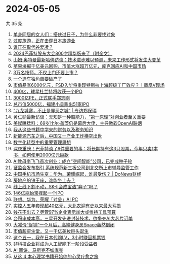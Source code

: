 # 2024-05-05

共 35 条

<!-- BEGIN 36KR -->
<!-- 最后更新时间 2024-05-05 12:01:10 +0800 -->
1. [单身同居的女人们：搭伙过日子，为什么非要找对象](https://36kr.com/p/2759500642220808)
1. [过度旅游，正在击穿日本旅游业](https://36kr.com/p/2759538032196616)
1. [谁正在取代谷爱凌？](https://36kr.com/p/2759863641668615)
1. [2024巴菲特股东大会800字精华版来了（附全文）](https://36kr.com/p/2762298191510528)
1. [山姆·奥特曼最新哈佛访谈：技术进步难以预测，未来工作形式将发生大变革](https://36kr.com/p/2761487863069698)
1. [苹果壕掷千亿美元回购，市值大涨超万亿元，库克回应AI和中国市场](https://36kr.com/p/2759767059692545)
1. [3万名技师，不仅上门还要上市？](https://36kr.com/p/2760822412933891)
1. [一个造车独角兽要破产了](https://36kr.com/p/2761319179648002)
1. [市值暴涨6000亿元，FSD入华将重现特斯拉上海超级工厂效应？｜凤凰V现场](https://36kr.com/p/2759886346651398)
1. [400亿，球星杜兰特将收获一个IPO](https://36kr.com/p/2759591128546313)
1. [3000亿PE，正式联手郑志刚](https://36kr.com/p/2759932177579017)
1. [总市值5000亿，福建小县跑出51家IPO](https://36kr.com/p/2759587330079751)
1. [“九龙城寨，不止是罪恶之城” | 专访郑保瑞](https://36kr.com/p/2760122641087497)
1. [黄仁勋最新访谈：无知是一种超能力，“第一原理”对创业者至关重要](https://36kr.com/p/2762317831601156)
1. [美媒曝猛料：69岁比尔·盖茨仍是幕后大佬，主导微软OpenAI联姻](https://36kr.com/p/2761243520039685)
1. [我从这些书籍中学来的财务以及税务知识](https://36kr.com/p/2431373851382150)
1. [新能源汽车之后，中国又一产业王炸横空出世](https://36kr.com/p/2761624732662790)
1. [数字化转型中的重要管理思想](https://36kr.com/p/2761163163335431)
1. [深夜重磅！巴菲特谈了9件重要的事：将长期持有这3只股票，今年只卖1本书，如何使用2000亿元巨款](https://36kr.com/p/2762308934138627)
1. [AI教母李飞飞首次创业：成立“空间智能”公司，已完成种子轮](https://36kr.com/p/2761218626992903)
1. [证监会发布指引 系统规范新三板公司到北交所上市辅导监管工作](https://36kr.com/p/2761260330334983)
1. [中国手机市场生变：华为、荣耀崛起，谁最受伤？ | DoNews财经](https://36kr.com/p/2761226764139521)
1. [房地产的铁王座，谁能坐上去？](https://36kr.com/p/2761423976823812)
1. [线上线下割不动，SK-II会成宝洁“弃子”吗？](https://36kr.com/p/2761535213468416)
1. [146亿瓶怡宝撑起一个IPO](https://36kr.com/p/2761176219564808)
1. [联想、华为、荣耀「对垒」AI PC](https://36kr.com/p/2761638328941571)
1. [实控人五年套现超40亿元，大北农迎有史以来最大亏损](https://36kr.com/p/2761124248910848)
1. [钱花不出去？尽管97%企业表示加大或维持工具预算](https://36kr.com/p/2761129419012869)
1. [台积电成本高，三星开发先进封装技术、欲争夺AI大芯片订单](https://36kr.com/p/2761152261421830)
1. [大减价“促销”一个月后，高端健身房Space轰然倒闭](https://36kr.com/p/2760146511903753)
1. [市值超资生堂，又一千亿美妆巨头诞生](https://36kr.com/p/2760235200723972)
1. [这个五一，我在日本代购LV，3小时赚回机票钱](https://36kr.com/p/2760046011268097)
1. [非科技企业将成为人工智能下一阶段受益者](https://36kr.com/p/2759711505857536)
1. [AI 画饼，马斯克不如库克](https://36kr.com/p/2759809443658500)
1. [从这 4 本心理学书籍开始你的心灵疗愈之旅](https://36kr.com/p/2431179845882245)
<!-- END 36KR -->